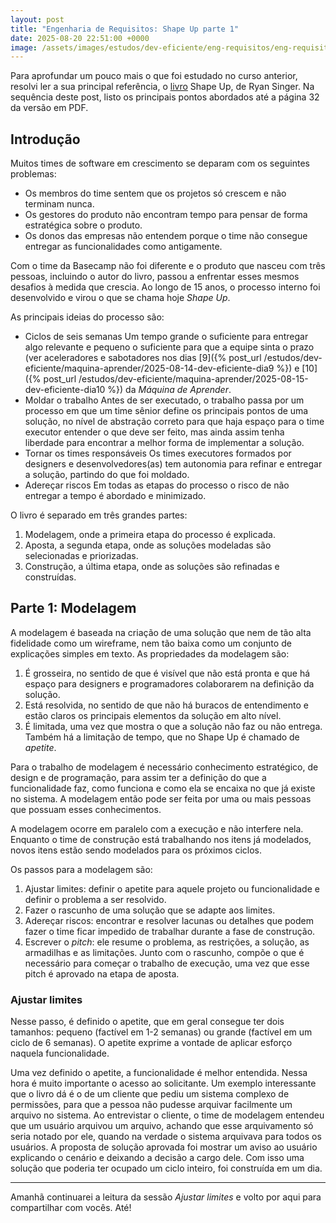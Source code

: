 ```yaml
---
layout: post
title: "Engenharia de Requisitos: Shape Up parte 1"
date: 2025-08-20 22:51:00 +0000
image: /assets/images/estudos/dev-eficiente/eng-requisitos/eng-requisitos-shape-up-parte1-cover.jpg
---
```

Para aprofundar um pouco mais o que foi estudado no curso anterior, resolvi ler a sua principal referência, o [livro](https://basecamp.com/shapeup) Shape Up, de Ryan Singer. Na sequência deste post, listo os principais pontos abordados até a página 32 da versão em PDF.

## Introdução

Muitos times de software em crescimento se deparam com os seguintes problemas:
- Os membros do time sentem que os projetos só crescem e não terminam nunca.
- Os gestores do produto não encontram tempo para pensar de forma estratégica sobre o produto.
- Os donos das empresas não entendem porque o time não consegue entregar as funcionalidades como antigamente.

Com o time da Basecamp não foi diferente e o produto que nasceu com três pessoas, incluindo o autor do livro, passou a enfrentar esses mesmos desafios à medida que crescia. Ao longo de 15 anos, o processo interno foi desenvolvido e virou o que se chama hoje *Shape Up*.

As principais ideias do processo são:

- Ciclos de seis semanas
    Um tempo grande o suficiente para entregar algo relevante e pequeno o suficiente para que a equipe sinta o prazo (ver aceleradores e sabotadores nos dias 
    [9]({% post_url /estudos/dev-eficiente/maquina-aprender/2025-08-14-dev-eficiente-dia9 %}) e 
    [10]({% post_url /estudos/dev-eficiente/maquina-aprender/2025-08-15-dev-eficiente-dia10 %}) da *Máquina de Aprender*.
- Moldar o trabalho
    Antes de ser executado, o trabalho passa por um processo em que um time sênior define os principais pontos de uma solução, no nível de abstração correto para que haja espaço para o time executor entender o que deve ser feito, mas ainda assim tenha liberdade para encontrar a melhor forma de implementar a solução.
- Tornar os times responsáveis
    Os times executores formados por designers e desenvolvedores(as) tem autonomia para refinar e entregar a solução, partindo do que foi moldado.
- Adereçar riscos
    Em todas as etapas do processo o risco de não entregar a tempo é abordado e minimizado.

O livro é separado em três grandes partes:
1. Modelagem, onde a primeira etapa do processo é explicada.
1. Aposta, a segunda etapa, onde as soluções modeladas são selecionadas e priorizadas.
1. Construção, a última etapa, onde as soluções são refinadas e construídas.

## Parte 1: Modelagem

A modelagem é baseada na criação de uma solução que nem de tão alta fidelidade como um wireframe, nem tão baixa como um conjunto de explicações simples em texto. As propriedades da modelagem são:

1. É grosseira, no sentido de que é visível que não está pronta e que há espaço para designers e programadores colaborarem na definição da solução.
1. Está resolvida, no sentido de que não há buracos de entendimento e estão claros os principais elementos da solução em alto nível.
1. É limitada, uma vez que mostra o que a solução não faz ou não entrega. Também há a limitação de tempo, que no Shape Up é chamado de *apetite*.

Para o trabalho de modelagem é necessário conhecimento estratégico, de design e de programação, para assim ter a definição do que a funcionalidade faz, como funciona e como ela se encaixa no que já existe no sistema. A modelagem então pode ser feita por uma ou mais pessoas que possuam esses conhecimentos. 

A modelagem ocorre em paralelo com a execução e não interfere nela. Enquanto o time de construção está trabalhando nos itens já modelados, novos itens estão sendo modelados para os próximos ciclos.

Os passos para a modelagem são:
1. Ajustar limites: definir o apetite para aquele projeto ou funcionalidade e definir o problema a ser resolvido.
1. Fazer o rascunho de uma solução que se adapte aos limites.
1. Adereçar riscos: encontrar e resolver lacunas ou detalhes que podem fazer o time ficar impedido de trabalhar durante a fase de construção.
1. Escrever o *pitch*: ele resume o problema, as restrições, a solução, as armadilhas e as limitações. Junto com o rascunho, compõe o que é necessário para começar o trabalho de execução, uma vez que esse pitch é aprovado na etapa de aposta.

### Ajustar limites

Nesse passo, é definido o apetite, que em geral consegue ter dois tamanhos: pequeno (factível em 1-2 semanas) ou grande (factível em um ciclo de 6 semanas). O apetite exprime a vontade de aplicar esforço naquela funcionalidade.

Uma vez definido o apetite, a funcionalidade é melhor entendida. Nessa hora é muito importante o acesso ao solicitante. Um exemplo interessante que o livro dá é o de um cliente que pediu um sistema complexo de permissões, para que a pessoa não pudesse arquivar facilmente um arquivo no sistema. Ao entrevistar o cliente, o time de modelagem entendeu que um usuário arquivou um arquivo, achando que esse arquivamento só seria notado por ele, quando na verdade o sistema arquivava para todos os usuários. A proposta de solução aprovada foi mostrar um aviso ao usuário explicando o cenário e deixando a decisão a cargo dele. Com isso uma solução que poderia ter ocupado um ciclo inteiro, foi construída em um dia.

---

Amanhã continuarei a leitura da sessão *Ajustar limites* e volto por aqui para compartilhar com vocês. Até!